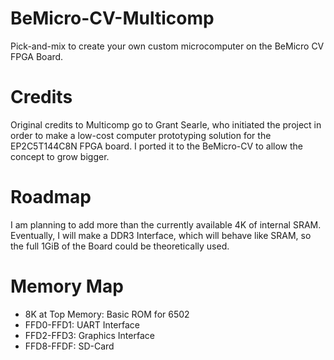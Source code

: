 BeMicro-CV-Multicomp
====================

Pick-and-mix to create your own custom microcomputer on the BeMicro CV FPGA Board.


Credits
=======
Original credits to Multicomp go to Grant Searle, who initiated the project
in order to make a low-cost computer prototyping solution for the EP2C5T144C8N
FPGA board. I ported it to the BeMicro-CV to allow the concept to grow bigger.

Roadmap
=======
I am planning to add more than the currently available 4K of internal SRAM.
Eventually, I will make a DDR3 Interface, which will behave like SRAM, so
the full 1GiB of the Board could be theoretically used.

Memory Map
==========
* 8K at Top Memory: Basic ROM for 6502
* FFD0-FFD1: UART Interface
* FFD2-FFD3: Graphics Interface
* FFD8-FFDF: SD-Card
